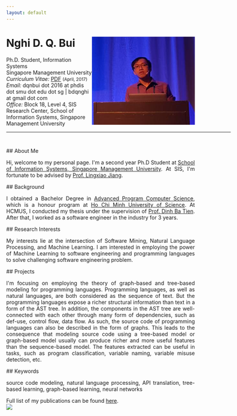 ```yaml
---
layout: default
---
```


<!-- {% include image.html url="/images/me2.jpeg" caption="Dhawal Joharapurkar" width=275 align="right" %} -->


# Nghi D. Q. Bui  <a href="/images/me3.png" target="_blank"><img src="images/me3.png" alt="Nghi Bui" style="width:275px;" align="right"></a>
Ph.D. Student, Information Systems <br>
Singapore Management University <br>
<em>Curriculum Vitae: </em><a href="/files/CV_new.pdf" target="_blank">PDF</a>  <small>(April, 2017)</small> <br>
<em>Email: </em><a>dqnbui dot 2016 at phdis dot smu dot edu dot sg</a> | <a>bdqnghi at gmail dot com</a> <br>
<em>Office: </em>Block 18, Level 4, SIS Research Center, School of Information Systems, Singapore Management University<br>
<!-- <p><a href="http://doodle.com/dhawaljoh" target="_blank">Meet me!</a> | <a href="http://flask.io/yoUm1" target="_blank">Assign me a task!</a> (please let me know you've added something!)</p> -->
<hr width="600px">
<hr style="height:10pt; visibility:hidden;" />
## About Me
<!-- <a href="http://www.ucsc.edu/" target="_blank"><img src="images/ucsc.png" alt="UCSC" style="width:275px;" align="right"></a> -->
<p align="justify" style="max-width:600px">
Hi, welcome to my personal page. I'm a second year Ph.D Student at <a href="https://sis.smu.edu.sg/programmes/PhD/overview" target="_blank">School of Information Systems, Singapore Management University</a>. At SIS, I'm fortunate to be advised by <a href="http://www.mysmu.edu/faculty/lxjiang/" target="_blank">Prof. Lingxiao Jiang</a>. </p>
## Background
<p align="justify" style="max-width:600px">
I obtained a Bachelor Degree in <a href="http://www.apcs.hcmus.edu.vn/Default.aspx?alias=www.apcs.hcmus.edu.vn/en" target="_blank">Advanced Program Computer Science</a>, which is a honour program at <a href="http://web.hcmus.edu.vn/en/index.php" target="_blank">Ho Chi Minh University of Science</a>. At HCMUS, I conducted my thesis under the supervision of <a href="https://dblp.org/pers/hd/d/Dinh:Tien_Ba">Prof. Dinh Ba Tien</a>. After that, I worked as a software engineer in the industry for 3 years.
</p>
## Research Interests
<p align="justify" style="max-width:600px">
My interests lie at the intersection of Software Mining, Natural Language Processing, and Machine Learning. I am interested in employing the power of Machine Learning to software engineering and programming languages to solve challenging software engineering problem.
</p>
## Projects
<p align="justify" style="max-width:600px">
I'm focusing on employing the theory of graph-based and tree-based modeling for programming languages. Programming languages, as well as natural languages, are both considered as the sequence of text. But the programming languages expose a richer structural information than text in a form of the AST tree. In addition, the components in the AST tree are well-connected with each other through many form of dependencies, such as def-use, control flow, data flow. As such, the source code of programming languages can also be described in the form of graphs. This leads to the consequence that modeling source code using a tree-based model or graph-based model usually can produce richer and more useful features than the sequence-based model. The features extracted can be useful in tasks, such as program classification, variable naming, variable misuse detection, etc.
</p>
## Keywords
<p align="justify" style="max-width:600px">
source code modeling, natural language processing, API translation, tree-based learning, graph-based learning, neural networks
</p>
Full list of my publications can be found <a href="https://scholar.google.com.sg/citations?user=QwybxYsAAAAJ&hl=ens" target="_blank">here</a>.
<br>
<a href="https://clustrmaps.com/site/1ad1p" title="Visit tracker"><img src="//www.clustrmaps.com/map_v2.png?d=McQNhkf8Yz9_O9RxR6737fb3TmJs5kCW-Tm-aoQaocc&cl=ffffff"></a>
<!-- <center> <em><a class="tosu"> Scroll down for news! </a></em></center> -->
<!-- ## News -->

<!-- <table style="white-space: nowrap;">
<tr>
<td width="75"><b>Feb, 17'</b></td>
<td>Attending <a href="https://www.aaai.org/Conferences/AAAI/aaai17.php" target="_b">AAAI, 2017</a></td>
</tr>
<tr>
<td><b>Nov, 16'</b></td>
<td>TAing <a href="https://classes.soe.ucsc.edu/cmps140/Winter17/" target="_blank">CMPS 140</a> in Winter, 17</td>
</tr>
<tr>
<td><b>Feb, 16'</b></td>
<td>Attending UC Santa Cruz starting Fall, 16</td>
</tr>
<tr>
<td><b>Older</b></td>
<td><a href='news-archive' target="_blank">Archive</a></td>
</tr>
</table> -->